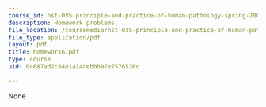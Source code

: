 ```yaml
---
course_id: hst-035-principle-and-practice-of-human-pathology-spring-2003
description: Homework problems.
file_location: /coursemedia/hst-035-principle-and-practice-of-human-pathology-spring-2003/0c687ad2c84e1a14cebbb97e7576536c_homework6.pdf
file_type: application/pdf
layout: pdf
title: homework6.pdf
type: course
uid: 0c687ad2c84e1a14cebbb97e7576536c

---
```

None
